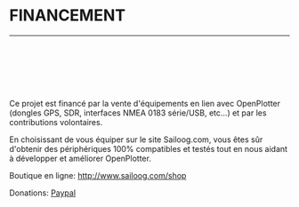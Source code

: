 
# FINANCEMENT






---



<br><br><br><br><br>

Ce projet est financé par la vente d'équipements en lien avec OpenPlotter (dongles GPS, SDR, interfaces NMEA 0183 série/USB, etc...) et par les contributions volontaires. 
	
En choisissant de vous équiper sur le site Sailoog.com, vous êtes sûr d'obtenir des périphériques 100% compatibles et testés tout en nous aidant à développer et améliorer OpenPlotter.

Boutique en ligne: http://www.sailoog.com/shop

Donations: [Paypal](https://www.paypal.com/cgi-bin/webscr?cmd=_s-xclick&hosted_button_id=L45BYXKS3SK5G&lc=US) 

